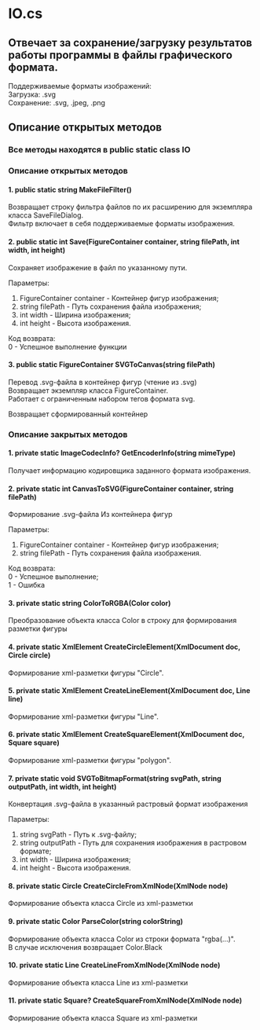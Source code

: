 # IO.cs
## Отвечает за сохранение/загрузку результатов работы программы в файлы графического формата.

Поддерживаемые форматы изображений:<br />
Загрузка: .svg<br />
Сохранение: .svg, .jpeg, .png

## Описание открытых методов
### Все методы находятся в public static class IO
### Описание открытых методов
#### 1. public static string MakeFileFilter()

Возвращает строку фильтра файлов по их расширению для экземпляра класса SaveFileDialog.<br />
Фильтр включает в себя поддерживаемые форматы изображения.

#### 2. public static int Save(FigureContainer container, string filePath, int width, int height)

Сохраняет изображение в файл по указанному пути.

Параметры:<br />
1) FigureContainer container - Контейнер фигур изображения;<br />
2) string filePath - Путь сохранения файла изображения;<br />
3) int width - Ширина изображения;<br />
4) int height - Высота изображения.

Код возврата:<br />
0 - Успешное выполнение функции

#### 3. public static FigureContainer SVGToCanvas(string filePath)

Перевод .svg-файла в контейнер фигур (чтение из .svg)<br />
Возвращает экземпляр класса FigureContainer.<br />
Работает с ограниченным набором тегов формата svg.

Возвращает сформированный контейнер

### Описание закрытых методов
#### 1. private static ImageCodecInfo? GetEncoderInfo(string mimeType)
Получает информацию кодировщика заданного формата изображения.

#### 2. private static int CanvasToSVG(FigureContainer container, string filePath)
Формирование .svg-файла Из контейнера фигур

Параметры:<br />
1) FigureContainer container - Контейнер фигур изображения;<br />
2) string filePath - Путь сохранения файла изображения.

Код возврата:<br />
0 - Успешное выполнение;<br />
1 - Ошибка

#### 3. private static string ColorToRGBA(Color color)
Преобразование объекта класса Color в строку для формирования разметки фигуры

#### 4. private static XmlElement CreateCircleElement(XmlDocument doc, Circle circle)
Формирование xml-разметки фигуры "Circle".

#### 5. private static XmlElement CreateLineElement(XmlDocument doc, Line line)
Формирование xml-разметки фигуры "Line".

#### 6. private static XmlElement CreateSquareElement(XmlDocument doc, Square square)
Формирование xml-разметки фигуры "polygon".

#### 7. private static void SVGToBitmapFormat(string svgPath, string outputPath, int width, int height)
Конвертация .svg-файла в указанный растровый формат изображения

Параметры:<br />
1) string svgPath - Путь к .svg-файлу;<br />
2) string outputPath - Путь для сохранения изображения в растровом формате;<br />
3) int width - Ширина изображения;<br />
4) int height - Высота изображения.

#### 8. private static Circle CreateCircleFromXmlNode(XmlNode node)
Формирование объекта класса Circle из xml-разметки

#### 9. private static Color ParseColor(string colorString)
Формирование объекта класса Color из строки формата "rgba(...)".<br />
В случае исключения возвращает Color.Black

#### 10. private static Line CreateLineFromXmlNode(XmlNode node)
Формирование объекта класса Line из xml-разметки

#### 11. private static Square? CreateSquareFromXmlNode(XmlNode node)
Формирование объекта класса Square из xml-разметки
